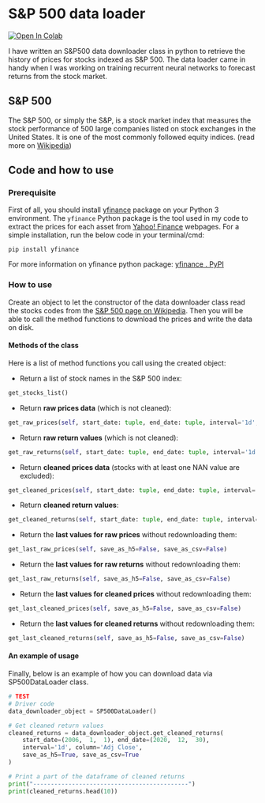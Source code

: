
# S&P 500 data loader
[![Open In Colab](https://colab.research.google.com/assets/colab-badge.svg)](https://colab.research.google.com/drive/17EmGwu6_bgm7KqQcImlunCJVaDeocMIB?usp=sharing)

I have written an S&P500 data downloader class in python to retrieve the history of prices for stocks indexed as S&P 500. The data loader came in handy when I was working on training recurrent neural networks to forecast returns from the stock market.
## S&P 500 
The S&P 500, or simply the S&P, is a stock market index that measures the stock performance of 500 large companies listed on stock exchanges in the United States. It is one of the most commonly followed equity indices. (read more on [Wikipedia](https://en.wikipedia.org/wiki/S%26P_500))
## Code and how to use
### Prerequisite 
First of all, you should install [yfinance](https://pypi.org/project/yfinance/) package on your Python 3 environment. The `yfinance` Python package is the tool used in my code to extract the prices for each asset from [Yahoo! Finance](http://finance.yahoo.com/ "Yahoo! Finance is a media property that is part of the Yahoo! network, which, since 2017, is owned by Verizon Media. It provides financial news, data, and commentary, including stock quotes, press releases, financial reports, and original content. It also offers some online tools for personal finance management.") webpages.
For a simple installation, run the below code in your terminal/cmd:
```
pip install yfinance
```
For more information on yfinance python package: [yfinance . PyPI](https://pypi.org/project/yfinance/)
### How to use
Create an object to let the constructor of the data downloader class read the stocks codes from the [S&P 500 page on Wikipedia](https://en.wikipedia.org/wiki/S%26P_500). Then you will be able to call the method functions to download the prices and write the data on disk.

#### Methods of the class
Here is a list of method functions you call using the created object:


- Return a list of stock names in the S&P 500 index:
```python
get_stocks_list()
```

- Return **raw prices data** (which is not cleaned):

```python
get_raw_prices(self, start_date: tuple, end_date: tuple, interval='1d', column='Adj Close', save_as_h5=False, save_as_csv=False)
```

- Return **raw return values** (which is not cleaned):
```python
get_raw_returns(self, start_date: tuple, end_date: tuple, interval='1d', column='Adj Close', save_as_h5=False, save_as_csv=False)
```

- Return **cleaned prices data** (stocks with at least one NAN value are excluded):
```python
get_cleaned_prices(self, start_date: tuple, end_date: tuple, interval='1d', column='Adj Close', save_as_h5=False, save_as_csv=False)
```

- Return **cleaned return values**:
```python
get_cleaned_returns(self, start_date: tuple, end_date: tuple, interval='1d', column='Adj Close', save_as_h5=False, save_as_csv=False)
```

- Return the **last values for raw prices** without redownloading them:
```python
get_last_raw_prices(self, save_as_h5=False, save_as_csv=False)
```

- Return the **last values for raw returns** without redownloading them:
```python
get_last_raw_returns(self, save_as_h5=False, save_as_csv=False)
```

- Return the **last values for cleaned prices** without redownloading them:
```python
get_last_cleaned_prices(self, save_as_h5=False, save_as_csv=False)
```

- Return the **last values for cleaned returns** without redownloading them:
```python
get_last_cleaned_returns(self, save_as_h5=False, save_as_csv=False)
```
#### An example of usage
Finally, below is an example of how you can download data via SP500DataLoader class.
```python
# TEST
# Driver code
data_downloader_object = SP500DataLoader()

# Get cleaned return values
cleaned_returns = data_downloader_object.get_cleaned_returns(
	start_date=(2006,  1,  1), end_date=(2020,  12,  30),
	interval='1d', column='Adj Close',
	save_as_h5=True, save_as_csv=True
)

# Print a part of the dataframe of cleaned returns
print("--------------------------------------------")
print(cleaned_returns.head(10))
```
